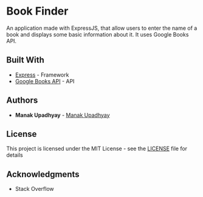 # Book Finder

An application made with ExpressJS, that allow users to enter the name of a book and displays some basic information about it. It uses Google Books API.


## Built With

* [Express](http://expressjs.com/) - Framework
* [Google Books API](https://developers.google.com/books/docs/v1/using) - API


## Authors

* **Manak Upadhyay** - [Manak Upadhyay](https://github.com/manakupadhyay)


## License

This project is licensed under the MIT License - see the [LICENSE](LICENSE) file for details

## Acknowledgments

* Stack Overflow

